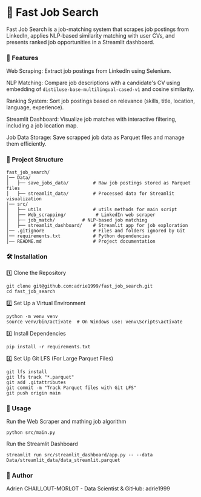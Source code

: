 # 📌 Fast Job Search

Fast Job Search is a job-matching system that scrapes job postings from LinkedIn, applies NLP-based similarity matching with user CVs, and presents ranked job opportunities in a Streamlit dashboard.

### 🚀 Features

Web Scraping: Extract job postings from LinkedIn using Selenium.

NLP Matching: Compare job descriptions with a candidate's CV using embedding of `distiluse-base-multilingual-cased-v1` and cosine similarity.

Ranking System: Sort job postings based on relevance (skills, title, location, language, experience).

Streamlit Dashboard: Visualize job matches with interactive filtering, including a job location map.

Job Data Storage: Save scrapped job data as Parquet files and manage them efficiently.

### 💂️ Project Structure
```
fast_job_search/
│️── Data/
│️   ├── save_jobs_data/         # Raw job postings stored as Parquet files
│️   ├── streamlit_data/         # Processed data for Streamlit visualization
│️── src/
│️   ├── utils                   # utils methods for main script
│️   ├── Web_scrapping/           # LinkedIn web scraper
│️   ├── job_match/          # NLP-based job matching
│️   ├── streamlit_dashboard/    # Streamlit app for job exploration
│️── .gitignore                  # Files and folders ignored by Git
│️── requirements.txt            # Python dependencies
│️── README.md                   # Project documentation
```
### 🛠️ Installation

1️⃣ Clone the Repository

```
git clone git@github.com:adrie1999/fast_job_search.git
cd fast_job_search
```

2️⃣ Set Up a Virtual Environment

```
python -m venv venv
source venv/bin/activate  # On Windows use: venv\Scripts\activate
```

3️⃣ Install Dependencies

```
pip install -r requirements.txt
```

4️⃣ Set Up Git LFS (For Large Parquet Files)

```
git lfs install
git lfs track "*.parquet"
git add .gitattributes
git commit -m "Track Parquet files with Git LFS"
git push origin main
```

### 🚀 Usage

Run the Web Scraper and mathing job algorithm

```
python src/main.py
```


Run the Streamlit Dashboard

```
streamlit run src/streamlit_dashboard/app.py -- --data Data/streamlit_data/data_streamlit.parquet
```


### 👤 Author

Adrien CHAILLOUT-MORLOT - Data Scientist & GitHub: adrie1999
